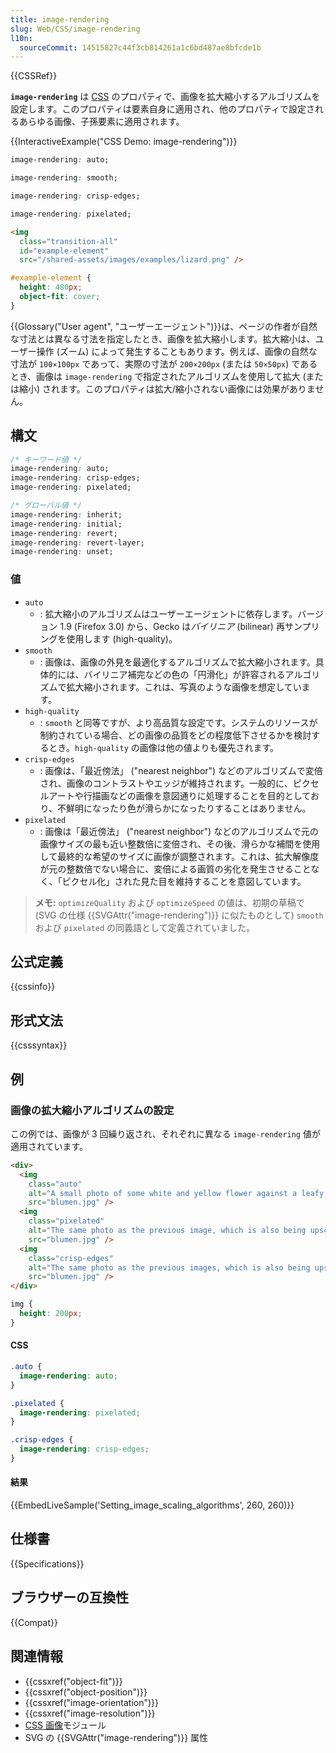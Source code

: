 ```yaml
---
title: image-rendering
slug: Web/CSS/image-rendering
l10n:
  sourceCommit: 14515827c44f3cb814261a1c6bd487ae8bfcde1b
---
```


{{CSSRef}}

**`image-rendering`** は [CSS](/ja/docs/Web/CSS) のプロパティで、画像を拡大縮小するアルゴリズムを設定します。このプロパティは要素自身に適用され、他のプロパティで設定されるあらゆる画像、子孫要素に適用されます。

{{InteractiveExample("CSS Demo: image-rendering")}}

```css interactive-example-choice
image-rendering: auto;
```

```css interactive-example-choice
image-rendering: smooth;
```

```css interactive-example-choice
image-rendering: crisp-edges;
```

```css interactive-example-choice
image-rendering: pixelated;
```

```html interactive-example
<img
  class="transition-all"
  id="example-element"
  src="/shared-assets/images/examples/lizard.png" />
```

```css interactive-example
#example-element {
  height: 480px;
  object-fit: cover;
}
```

{{Glossary("User agent", "ユーザーエージェント")}}は、ページの作者が自然な寸法とは異なる寸法を指定したとき、画像を拡大縮小します。拡大縮小は、ユーザー操作 (ズーム) によって発生することもあります。例えば、画像の自然な寸法が `100×100px` であって、実際の寸法が `200×200px` (または `50×50px`) であるとき、画像は `image-rendering` で指定されたアルゴリズムを使用して拡大 (または縮小) されます。このプロパティは拡大/縮小されない画像には効果がありません。

## 構文

```css
/* キーワード値 */
image-rendering: auto;
image-rendering: crisp-edges;
image-rendering: pixelated;

/* グローバル値 */
image-rendering: inherit;
image-rendering: initial;
image-rendering: revert;
image-rendering: revert-layer;
image-rendering: unset;
```

### 値

- `auto`
  - : 拡大縮小のアルゴリズムはユーザーエージェントに依存します。バージョン 1.9 (Firefox 3.0) から、Gecko は*バイリニア* (bilinear) 再サンプリングを使用します (high-quality)。
- `smooth`
  - : 画像は、画像の外見を最適化するアルゴリズムで拡大縮小されます。具体的には、バイリニア補完などの色の「円滑化」が許容されるアルゴリズムで拡大縮小されます。これは、写真のような画像を想定しています。
- `high-quality`
  - : `smooth` と同等ですが、より高品質な設定です。システムのリソースが制約されている場合、どの画像の品質をどの程度低下させるかを検討するとき。`high-quality` の画像は他の値よりも優先されます。
- `crisp-edges`
  - : 画像は、「最近傍法」 ("nearest neighbor") などのアルゴリズムで変倍され、画像のコントラストやエッジが維持されます。一般的に、ピクセルアートや行描画などの画像を意図通りに処理することを目的としており、不鮮明になったり色が滑らかになったりすることはありません。
- `pixelated`
  - : 画像は「最近傍法」 ("nearest neighbor") などのアルゴリズムで元の画像サイズの最も近い整数倍に変倍され、その後、滑らかな補間を使用して最終的な希望のサイズに画像が調整されます。これは、拡大解像度が元の整数倍でない場合に、変倍による画質の劣化を発生させることなく、「ピクセル化」された見た目を維持することを意図しています。

> **メモ:** `optimizeQuality` および `optimizeSpeed` の値は、初期の草稿で (SVG の仕様 {{SVGAttr("image-rendering")}} に似たものとして) `smooth` および `pixelated` の同義語として定義されていました。

## 公式定義

{{cssinfo}}

## 形式文法

{{csssyntax}}

## 例

### 画像の拡大縮小アルゴリズムの設定

この例では、画像が 3 回繰り返され、それぞれに異なる `image-rendering` 値が適用されています。

```html hidden
<div>
  <img
    class="auto"
    alt="A small photo of some white and yellow flower against a leafy green background. The image is about 33% smaller than the size it is being displayed at. This upscaling causes the image to appear blurry, with notable soft edges between objects."
    src="blumen.jpg" />
  <img
    class="pixelated"
    alt="The same photo as the previous image, which is also being upscaled the same amount. Browsers that support the pixelated value for the image-rendering property display the image as very pixelated. Individual pixels are clearly visible and edges appear much sharper."
    src="blumen.jpg" />
  <img
    class="crisp-edges"
    alt="The same photo as the previous images, which is also being upscaled the same amount. Browsers that support the crisp-edges value for the image-rendering property display the image as very pixelated. In these examples, there is virtually no perceivable difference between the pixelated and crisp-edges versions."
    src="blumen.jpg" />
</div>
```

```css hidden
img {
  height: 200px;
}
```

#### CSS

```css
.auto {
  image-rendering: auto;
}

.pixelated {
  image-rendering: pixelated;
}

.crisp-edges {
  image-rendering: crisp-edges;
}
```

#### 結果

{{EmbedLiveSample('Setting_image_scaling_algorithms', 260, 260)}}

## 仕様書

{{Specifications}}

## ブラウザーの互換性

{{Compat}}

## 関連情報

- {{cssxref("object-fit")}}
- {{cssxref("object-position")}}
- {{cssxref("image-orientation")}}
- {{cssxref("image-resolution")}}
- [CSS 画像](/ja/docs/Web/CSS/CSS_images)モジュール
- SVG の {{SVGAttr("image-rendering")}} 属性
